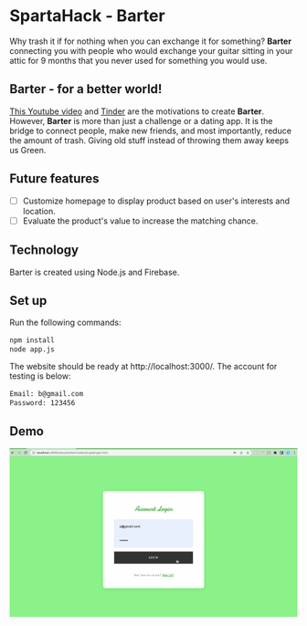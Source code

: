 # SpartaHack - Barter

Why trash it if for nothing when you can exchange it for something? **Barter** connecting you with people who would exchange your guitar sitting in your attic for 9 months that you never used for something you would use.

## Barter - for a better world!

[This Youtube video](https://www.youtube.com/watch?v=Gxb3L8d0UtY) and [Tinder](https://tinder.com) are the motivations to create **Barter**. However, **Barter** is more than just a challenge or a dating app. It is the bridge to connect people, make new friends, and most importantly, reduce the amount of trash. Giving old stuff instead of throwing them away keeps us Green.

## Future features

- [ ] Customize homepage to display product based on user's interests and location.
- [ ] Evaluate the product's value to increase the matching chance.

## Technology

Barter is created using Node.js and Firebase.

## Set up

Run the following commands:

```
npm install
node app.js
```

The website should be ready at http://localhost:3000/. The account for testing is below:

```
Email: b@gmail.com
Password: 123456
```

## Demo
![](demo.gif)

